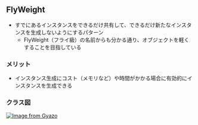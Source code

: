 ## FlyWeight
- すでにあるインスタンスをできるだけ共有して、できるだけ新たなインスタンスを生成しないようにするパターン
    - FlyWeight（フライ級）の名前からも分かる通り、オブジェクトを軽くすることを目指している
    
### メリット
- インスタンス生成にコスト（メモリなど）や時間がかかる場合に有効的にインスタンスを生成できる

### クラス図
[![Image from Gyazo](https://i.gyazo.com/b1a6b311683ad76d1eb479df9c030386.jpg)](https://gyazo.com/b1a6b311683ad76d1eb479df9c030386)